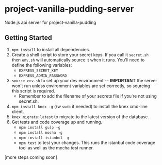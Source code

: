 # project-vanilla-pudding-server
Node.js api server for project-vanilla-pudding

## Getting Started

1. `npm install` to install all dependencies.
2. Create a shell script to store your secret keys. If you call it `secret.sh` then `env.sh` will automatically source it when it runs. You'll need to define the following variables:
    * `EXPRESS_SECRET_KEY`
    * `EXPRESS_ADMIN_PASSWORD`
3. `source env.sh` to set up your dev environment -- **IMPORTANT** the server won't run unless environment variables are set correctly, so sourcing this script is required.
    * Remember to add the filename of your secrets file if you're not using secret.sh.
4. `npm install knex -g` (/w `sudo` if needed) to install the knex cmd-line client.
5. `knex migrate:latest` to migrate to the latest version of the database.
6. Get tests and code coverage up and running.
    * `npm install gulp -g`
    * `npm install mocha -g`
    * `npm install istanbul -g`
    * `npm test` to test your changes. This runs the istanbul code coverage tool as well as the mocha test runner.

[more steps coming soon]
